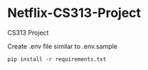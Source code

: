 # Netflix-CS313-Project
CS313 Project  

Create .env file similar to .env.sample

```
pip install -r requirements.txt
```